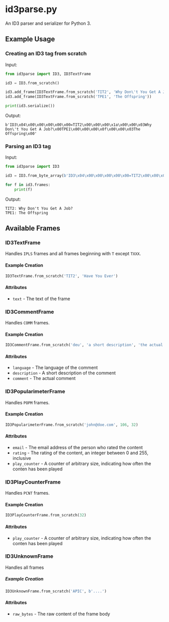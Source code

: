 # id3parse.py

An ID3 parser and serializer for Python 3.

## Example Usage

### Creating an ID3 tag from scratch

Input:

```python
from id3parse import ID3, ID3TextFrame

id3 = ID3.from_scratch()

id3.add_frame(ID3TextFrame.from_scratch('TIT2', 'Why Don\'t You Get A Job?'))
id3.add_frame(ID3TextFrame.from_scratch('TPE1', 'The Offspring'))

print(id3.serialize())
```

Output:

```
b'ID3\x04\x00\x00\x00\x00\x00=TIT2\x00\x00\x00\x1a\x00\x00\x03Why Don\'t You Get A Job?\x00TPE1\x00\x00\x00\x0f\x00\x00\x03The Offspring\x00'
```

### Parsing an ID3 tag

Input:

```python
from id3parse import ID3

id3 = ID3.from_byte_array(b'ID3\x04\x00\x00\x00\x00\x00=TIT2\x00\x00\x00\x1a\x00\x00\x03Why Don\'t You Get A Job?\x00TPE1\x00\x00\x00\x0f\x00\x00\x03The Offspring\x00')

for f in id3.frames:
    print(f)
```

Output:

```
TIT2: Why Don't You Get A Job?
TPE1: The Offspring
```

## Available Frames

### ID3TextFrame

Handles `IPLS` frames and all frames beginning with `T` except `TXXX`.

#### Example Creation

```python
ID3TextFrame.from_scratch('TIT2', 'Have You Ever')
```

#### Attributes

 + `text` - The text of the frame

### ID3CommentFrame

Handles `COMM` frames.

#### Example Creation

```python
ID3CommentFrame.from_scratch('deu', 'a short description', 'the actual comment')
```

#### Attributes

 + `language` - The language of the comment
 + `description` - A short description of the comment
 + `comment` - The actual comment

### ID3PopularimeterFrame

Handles `POPM` frames.

#### Example Creation

```python
ID3PopularimeterFrame.from_scratch('john@doe.com', 106, 32)
```

#### Attributes

 + `email` - The email address of the person who rated the content
 + `rating` - The rating of the content, an integer between 0 and 255, inclusive
 + `play_counter` - A counter of arbitrary size, indicating how often the conten has been played

### ID3PlayCounterFrame

Handles `PCNT` frames.

#### Example Creation

```python
ID3PlayCounterFrame.from_scratch(32)
```

#### Attributes

 + `play_counter` - A counter of arbitrary size, indicating how often the conten has been played

### ID3UnknownFrame

Handles all frames

##### Example Creation

```python
ID3UnknownFrame.from_scratch('APIC', b'....')
```

#### Attributes

 + `raw_bytes` - The raw content of the frame body
